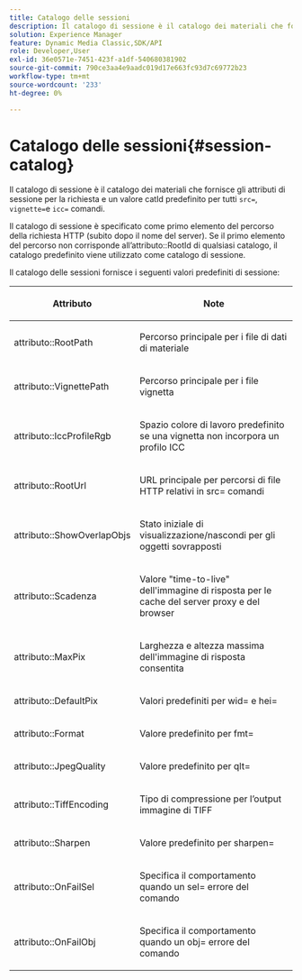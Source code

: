 ```yaml
---
title: Catalogo delle sessioni
description: Il catalogo di sessione è il catalogo dei materiali che fornisce gli attributi di sessione per la richiesta e un valore catId predefinito per tutti i comandi src=, vignette= e icc=.
solution: Experience Manager
feature: Dynamic Media Classic,SDK/API
role: Developer,User
exl-id: 36e0571e-7451-423f-a1df-540680381902
source-git-commit: 790ce3aa4e9aadc019d17e663fc93d7c69772b23
workflow-type: tm+mt
source-wordcount: '233'
ht-degree: 0%

---
```


# Catalogo delle sessioni{#session-catalog}

Il catalogo di sessione è il catalogo dei materiali che fornisce gli attributi di sessione per la richiesta e un valore catId predefinito per tutti `src=`, `vignette=`e `icc=` comandi.

Il catalogo di sessione è specificato come primo elemento del percorso della richiesta HTTP (subito dopo il nome del server). Se il primo elemento del percorso non corrisponde all’attributo::RootId di qualsiasi catalogo, il catalogo predefinito viene utilizzato come catalogo di sessione.

Il catalogo delle sessioni fornisce i seguenti valori predefiniti di sessione:

<table id="table_DB5E0DD8E9B440A4964A1326433597C8"> 
 <thead> 
  <tr> 
   <th class="entry"> <p>Attributo </p> </th> 
   <th class="entry"> <p>Note </p> </th> 
  </tr> 
 </thead>
 <tbody> 
  <tr> 
   <td> <p> <span class="codeph"> attributo::RootPath</span> </p> </td> 
   <td> <p> Percorso principale per i file di dati di materiale </p> </td> 
  </tr> 
  <tr> 
   <td> <p> <span class="codeph"> attributo::VignettePath</span> </p> </td> 
   <td> <p> Percorso principale per i file vignetta </p> </td> 
  </tr> 
  <tr> 
   <td> <p> <span class="codeph"> attributo::IccProfileRgb</span> </p> </td> 
   <td> <p> Spazio colore di lavoro predefinito se una vignetta non incorpora un profilo ICC </p> </td> 
  </tr> 
  <tr> 
   <td> <p> <span class="codeph"> attributo::RootUrl</span> </p> </td> 
   <td> <p> URL principale per percorsi di file HTTP relativi in <span class="codeph"> src=</span> comandi </p> </td> 
  </tr> 
  <tr> 
   <td> <p> <span class="codeph"> attributo::ShowOverlapObjs</span> </p> </td> 
   <td> <p> Stato iniziale di visualizzazione/nascondi per gli oggetti sovrapposti </p> </td> 
  </tr> 
  <tr> 
   <td> <p> <span class="codeph"> attributo::Scadenza</span> </p> </td> 
   <td> <p> Valore "time-to-live" dell'immagine di risposta per le cache del server proxy e del browser </p> </td> 
  </tr> 
  <tr> 
   <td> <p> <span class="codeph"> attributo::MaxPix</span> </p> </td> 
   <td> <p> Larghezza e altezza massima dell'immagine di risposta consentita </p> </td> 
  </tr> 
  <tr> 
   <td> <p> <span class="codeph"> attributo::DefaultPix</span> </p> </td> 
   <td> <p> Valori predefiniti per <span class="codeph"> wid=</span> e <span class="codeph"> hei=</span> </p> </td> 
  </tr> 
  <tr> 
   <td> <p> <span class="codeph"> attributo::Format</span> </p> </td> 
   <td> <p> Valore predefinito per <span class="codeph"> fmt=</span> </p> </td> 
  </tr> 
  <tr> 
   <td> <p> <span class="codeph"> attributo::JpegQuality</span> </p> </td> 
   <td> <p> Valore predefinito per <span class="codeph"> qlt=</span> </p> </td> 
  </tr> 
  <tr> 
   <td> <p> <span class="codeph"> attributo::TiffEncoding</span> </p> </td> 
   <td> <p> Tipo di compressione per l’output immagine di TIFF </p> </td> 
  </tr> 
  <tr> 
   <td> <p> <span class="codeph"> attributo::Sharpen</span> </p> </td> 
   <td> <p> Valore predefinito per <span class="codeph"> sharpen=</span> </p> </td> 
  </tr> 
  <tr> 
   <td> <p> <span class="codeph"> attributo::OnFailSel</span> </p> </td> 
   <td> <p> Specifica il comportamento quando un <span class="codeph"> sel=</span> errore del comando </p> </td> 
  </tr> 
  <tr> 
   <td> <p> <span class="codeph"> attributo::OnFailObj</span> </p> </td> 
   <td> <p> Specifica il comportamento quando un <span class="codeph"> obj=</span> errore del comando </p> </td> 
  </tr> 
 </tbody> 
</table>
